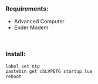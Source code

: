 ### Requirements:
- Advanced Computer
- Ender Modem

<br>

### Install:
```
label set ntp
pastebin get cbLVPETG startup.lua
reboot
```